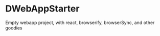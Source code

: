 DWebAppStarter
==============

Empty webapp project, with react, browserify, browserSync, and other goodies
